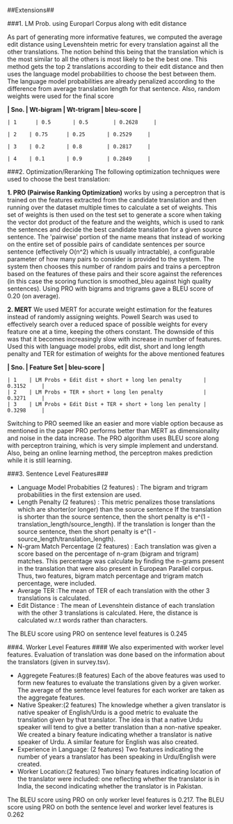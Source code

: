 


##Extensions##

###1. LM Prob. using Europarl Corpus along with edit distance

As part of generating more informative features, we computed the average edit distance using Levenshtein metric for every translation against all the other translations. The notion behind this being that the translation which is the most similar to all the others is most likely to be the best one. This method gets the top 2 translations according to their edit distance and then uses the language model probabilities to choose the best between them. The language model probabilities are already penalized according to the difference from average translation length for that sentence. Also, random weights were used for the  final score 


**| Sno. | Wt-bigram | Wt-trigram | bleu-score |**

	| 1      | 0.5       | 0.5        | 0.2628     |

	| 2    | 0.75      | 0.25       | 0.2529     |

	| 3    | 0.2       | 0.8        | 0.2817     |

	| 4    | 0.1       | 0.9        | 0.2849     |




###2. Optimization/Reranking
The following optimization techniques were used to choose the best translation:
    
**1. PRO (Pairwise Ranking Optimization)** works by using a perceptron that is trained on the features extracted from the candidate translation and then running over the dataset multiple times to calculate a set of weights. This set of weights is then used on the test set to generate a score when taking the vector dot product of the feature and the weights, which is used to rank the sentences and decide the best candidate translation for a given source sentence. The 'pairwise' portion of the name means that instead of working on the entire set of possible pairs of candidate sentences per source sentence (effectively O(n^2) which is usually intractable), a configurable parameter of how many pairs to consider is provided to the system. The system then chooses this number of random pairs and trains a perceptron based on the features of these pairs and their score against the references (in this case the scoring function is smoothed_bleu against high quality sentences).
Using PRO with bigrams and trigrams gave a BLEU score of 0.20 (on average).

**2. MERT** 
We used MERT for accurate weight estimation for the features instead of randomly assigning weights. Powell Search was used to effectively search over a reduced space of possible weights for every feature one at a time, keeping the others constant. The downside of this was that it becomes increasingly slow with increase in number of features. Used this with language model probs, edit dist, short and long length penalty and TER for estimation of weights for the above mentioned features


**| Sno. | Feature Set               |  bleu-score |**

	| 1    | LM Probs + Edit dist + short + long len penalty       |  0.3152     |
	| 2    | LM Probs + TER + short + long len penalty             |  0.3271     |
    | 3    | LM Probs + Edit Dist + TER + short + long len penalty |  0.3298     |





Switching to PRO seemed like an easier and more viable option because as mentioned in the paper PRO performs better than MERT as  dimensionality and noise in the data increase. The PRO algorithm uses BLEU score along with perceptron training, which is very simple implement and understand. Also, being an online learning method, the perceptron makes prediction while it is still learning.

###3.  Sentence Level Features###
* 	Language Model Probabities (2 features) : The bigram and trigram probabilities in the first extension are used.
*	Length Penalty (2 features) :	This metric penalizes those translations which are shorter(or longer) than the source sentence If the translation is shorter than the source sentence, then the short penalty is e^(1 - translation_length/source_length). If the translation is longer  than the source sentence, then the short penalty is e^(1 - source_length/translation_length). 
*	N-gram Match Percentage (2 features) :	Each translation was given a score based on the percentage of n-gram (bigram and trigram) matches. This percentage was calculate by finding the n-grams present in the translation that were also present in European Parallel corpus. Thus, two features, bigram match percentage and trigram match percentage, were included.
*	Average TER :The mean of TER of each translation with the other 3 translations is calculated.
*	Edit Distance : The mean of Levenshtein distance of each translation with the other 3 translations is calculated. Here, the distance is calculated w.r.t words rather than characters.

The BLEU score using PRO on sentence level features is 0.245

###4.  Worker Level Features ####
We also experimented with worker level features. Evaluation of translation was done based on the information about the translators (given in survey.tsv). 

*	Aggregete Features:(8 features)	Each of the above features was used to form new features to evaluate the translations given by a given worker. The average of the sentence level features for each worker are taken as the aggregate features.
*	Native Speaker:(2 features) The knowledge whether a given translator is native speaker of English/Urdu is a good metric to evaluate the translation given by that translator. The idea is that a native Urdu speaker will tend to give a better translation than a non-native speaker. We created a binary feature indicating whether a translator is native speaker of Urdu. A similar feature for English was also created.
*	Experience in Language:	(2 features) Two features indicating the number of years a translator has been speaking in Urdu/English were created.
*	Worker Location:(2 features) Two binary features indicating location of the translator were included: one reflecting whether the translator is in India, the second indicating whether the translator is in Pakistan.

The BLEU score using PRO on only worker level features is 0.217. The BLEU score using PRO on both the sentence level and worker level features is 0.262
  
